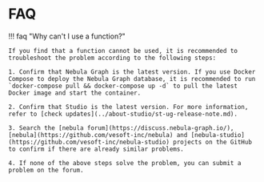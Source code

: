 # FAQ

!!! faq "Why can't I use a function?"

    If you find that a function cannot be used, it is recommended to troubleshoot the problem according to the following steps:
    
    1. Confirm that Nebula Graph is the latest version. If you use Docker Compose to deploy the Nebula Graph database, it is recommended to run `docker-compose pull && docker-compose up -d` to pull the latest Docker image and start the container.
    
    2. Confirm that Studio is the latest version. For more information, refer to [check updates](../about-studio/st-ug-release-note.md).
    
    3. Search the [nebula forum](https://discuss.nebula-graph.io/), [nebula](https://github.com/vesoft-inc/nebula) and [nebula-studio](https://github.com/vesoft-inc/nebula-studio) projects on the GitHub to confirm if there are already similar problems.
    
    4. If none of the above steps solve the problem, you can submit a problem on the forum.
